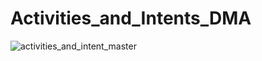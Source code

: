 # Activities_and_Intents_DMA


![activities_and_intent_master](https://user-images.githubusercontent.com/47621924/113900767-e3cf7780-97ed-11eb-82ee-97fd81776a9e.gif)

